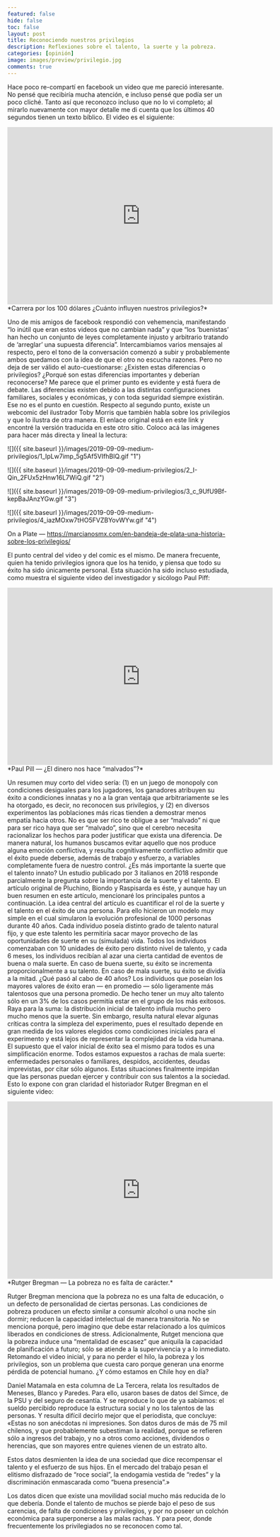 ```yaml
---
featured: false
hide: false
toc: false
layout: post
title: Reconociendo nuestros privilegios
description: Reflexiones sobre el talento, la suerte y la pobreza. 
categories: [opinión]
image: images/preview/privilegio.jpg
comments: true
---
```


Hace poco re-compartí en facebook un video que me pareció interesante. No pensé que recibiría mucha atención, e incluso pensé que podía ser un poco cliché. Tanto así que reconozco incluso que no lo vi completo; al mirarlo nuevamente con mayor detalle me di cuenta que los últimos 40 segundos tienen un texto bíblico. El video es el siguiente:

<center>
<iframe width="600" height="400" src="https://www.youtube.com/embed/WNHw5eVzv5U" frameborder="0" allowfullscreen></iframe>
</center>
*Carrera por los 100 dólares ¿Cuánto influyen nuestros privilegios?*

Uno de mis amigos de facebook respondió con vehemencia, manifestando “lo inútil que eran estos videos que no cambian nada” y que “los ‘buenistas’ han hecho un conjunto de leyes completamente injusto y arbitrario tratando de ‘arreglar’ una supuesta diferencia”. Intercambiamos varios mensajes al respecto, pero el tono de la conversación comenzó a subir y probablemente ambos quedamos con la idea de que el otro no escucha razones. Pero no deja de ser válido el auto-cuestionarse:
¿Existen estas diferencias o privilegios?
¿Porqué son estas diferencias importantes y deberían reconocerse?
Me parece que el primer punto es evidente y está fuera de debate. Las diferencias existen debido a las distintas configuraciones familiares, sociales y económicas, y con toda seguridad siempre existirán. Ese no es el punto en cuestión.
Respecto al segundo punto, existe un webcomic del ilustrador Toby Morris que también habla sobre los privilegios y que lo ilustra de otra manera. El enlace original está en este link y encontré la versión traducida en este otro sitio. Coloco acá las imágenes para hacer más directa y lineal la lectura:

![]({{ site.baseurl }}/images/2019-09-09-medium-privilegios/1_IpLw7imp_5g5Af5VIfhBlQ.gif "1")

![]({{ site.baseurl }}/images/2019-09-09-medium-privilegios/2_I-Qin_2FUx5zHnw16L7WiQ.gif "2")

![]({{ site.baseurl }}/images/2019-09-09-medium-privilegios/3_c_9UfU9Bf-kepBaJAnzYGw.gif "3")

![]({{ site.baseurl }}/images/2019-09-09-medium-privilegios/4_iazMOxw7tHO5FVZBYovWYw.gif "4")

On a Plate — https://marcianosmx.com/en-bandeja-de-plata-una-historia-sobre-los-privilegios/

El punto central del video y del comic es el mismo. De manera frecuente, quien ha tenido privilegios ignora que los ha tenido, y piensa que todo su éxito ha sido únicamente personal. Esta situación ha sido incluso estudiada, como muestra el siguiente video del investigador y sicólogo Paul Piff:

<center>
<iframe width="600" height="400" src="https://www.youtube.com/embed/tzBeZ8FQC_o" frameborder="0" allowfullscreen></iframe>
</center>
*Paul Pill — ¿El dinero nos hace “malvados”?*

Un resumen muy corto del video sería: (1) en un juego de monopoly con condiciones desiguales para los jugadores, los ganadores atribuyen su éxito a condiciones innatas y no a la gran ventaja que arbitrariamente se les ha otorgado, es decir, no reconocen sus privilegios, y (2) en diversos experimentos las poblaciones más ricas tienden a demostrar menos empatía hacia otros. No es que ser rico te obligue a ser “malvado” ni que para ser rico haya que ser “malvado”, sino que el cerebro necesita racionalizar los hechos para poder justificar que exista una diferencia. De manera natural, los humanos buscamos evitar aquello que nos produce alguna emoción conflictiva, y resulta cognitivamente conflictivo admitir que el éxito puede deberse, además de trabajo y esfuerzo, a variables completamente fuera de nuestro control.
¿Es más importante la suerte que el talento innato?
Un estudio publicado por 3 italianos en 2018 responde parcialmente la pregunta sobre la importancia de la suerte y el talento. El artículo original de Pluchino, Biondo y Raspisarda es éste, y aunque hay un buen resumen en este artículo, mencionaré los principales puntos a continuación. La idea central del artículo es cuantificar el rol de la suerte y el talento en el éxito de una persona. Para ello hicieron un modelo muy simple en el cual simularon la evolución profesional de 1000 personas durante 40 años. Cada individuo poseía distinto grado de talento natural fijo, y que este talento les permitiría sacar mayor provecho de las oportunidades de suerte en su (simulada) vida. Todos los individuos comenzaban con 10 unidades de éxito pero distinto nivel de talento, y cada 6 meses, los individuos recibían al azar una cierta cantidad de eventos de buena o mala suerte. En caso de buena suerte, su éxito se incrementa proporcionalmente a su talento. En caso de mala suerte, su éxito se dividía a la mitad. ¿Qué pasó al cabo de 40 años? Los individuos que poseían los mayores valores de éxito eran — en promedio — sólo ligeramente más talentosos que una persona promedio. De hecho tener un muy alto talento sólo en un 3% de los casos permitía estar en el grupo de los más exitosos. Raya para la suma: la distribución inicial de talento influía mucho pero mucho menos que la suerte. Sin embargo, resulta natural elevar algunas críticas contra la simpleza del experimento, pues el resultado depende en gran medida de los valores elegidos como condiciones iniciales para el experimento y está lejos de representar la complejidad de la vida humana. El supuesto que el valor inicial de éxito sea el mismo para todos es una simplificación enorme.
Todos estamos expuestos a rachas de mala suerte: enfermedades personales o familiares, despidos, accidentes, deudas imprevistas, por citar sólo algunos. Estas situaciones finalmente impidan que las personas puedan ejercer y contribuir con sus talentos a la sociedad. Esto lo expone con gran claridad el historiador Rutger Bregman en el siguiente video:

<center>
<iframe width="600" height="400" src="https://www.youtube.com/embed/ydKcaIE6O1k" frameborder="0" allowfullscreen></iframe>
</center>
*Rutger Bregman — La pobreza no es falta de carácter.*

Rutger Bregman menciona que la pobreza no es una falta de educación, o un defecto de personalidad de ciertas personas. Las condiciones de pobreza producen un efecto similar a consumir alcohol o una noche sin dormir; reducen la capacidad intelectual de manera transitoria. No se menciona porqué, pero imagino que debe estar relacionado a los químicos liberados en condiciones de stress. Adicionalmente, Rutget menciona que la pobreza induce una “mentalidad de escasez” que aniquila la capacidad de planificación a futuro; sólo se atiende a la supervivencia y a lo inmediato. Retomando el video inicial, y para no perder el hilo, la pobreza y los privilegios, son un problema que cuesta caro porque generan una enorme pérdida de potencial humano.
¿Y cómo estamos en Chile hoy en día?

Daniel Matamala en esta columna de La Tercera, relata los resultados de Meneses, Blanco y Paredes. Para ello, usaron bases de datos del Simce, de la PSU y del seguro de cesantía. Y se reproduce lo que de ya sabíamos: el sueldo percibido reproduce la estructura social y no los talentos de las personas. Y resulta difícil decirlo mejor que el periodista, que concluye:
«Estas no son anécdotas ni impresiones. Son datos duros de más de 75 mil chilenos, y que probablemente subestiman la realidad, porque se refieren sólo a ingresos del trabajo, y no a otros como acciones, dividendos o herencias, que son mayores entre quienes vienen de un estrato alto.

Estos datos desmienten la idea de una sociedad que dice recompensar el talento y el esfuerzo de sus hijos. En el mercado del trabajo pesan el elitismo disfrazado de “roce social”, la endogamia vestida de “redes” y la discriminación enmascarada como “buena presencia”.»

Los datos dicen que existe una movilidad social mucho más reducida de lo que debería. Donde el talento de muchos se pierde bajo el peso de sus carencias, de falta de condiciones y privilegios, y por no poseer un colchón económica para superponerse a las malas rachas. Y para peor, donde frecuentemente los privilegiados no se reconocen como tal.
